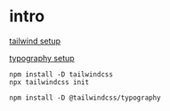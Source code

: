# intro

[tailwind setup](https://tailwindcss.com/docs/installation)

[typography setup](https://tailwindcss.com/docs/typography-plugin)
```
npm install -D tailwindcss
npx tailwindcss init

npm install -D @tailwindcss/typography
```
